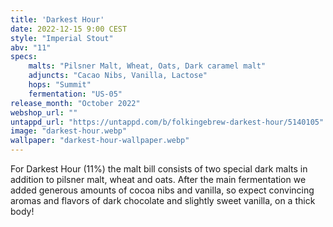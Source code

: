 ```yaml
---
title: 'Darkest Hour'
date: 2022-12-15 9:00 CEST
style: "Imperial Stout"
abv: "11"
specs:
    malts: "Pilsner Malt, Wheat, Oats, Dark caramel malt"
    adjuncts: "Cacao Nibs, Vanilla, Lactose"
    hops: "Summit"
    fermentation: "US-05"
release_month: "October 2022"
webshop_url: ""
untappd_url: "https://untappd.com/b/folkingebrew-darkest-hour/5140105"
image: "darkest-hour.webp"
wallpaper: "darkest-hour-wallpaper.webp"
---
```


For Darkest Hour (11%) the malt bill consists of two special dark malts in addition to pilsner malt, wheat and oats. After the main fermentation we added generous amounts of cocoa nibs and vanilla, so expect convincing aromas and flavors of dark chocolate and slightly sweet vanilla, on a thick body!
